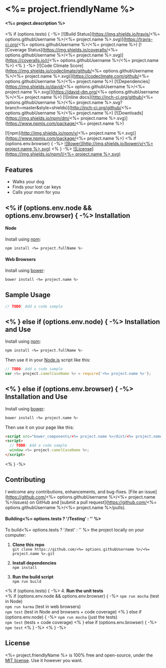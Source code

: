 <%= project.friendlyName %>
============================
#### <%= project.description %>

<% if (options.tests) { -%>
[![Build Status](https://img.shields.io/travis/<%= options.githubUsername %>/<%= project.name %>.svg)](https://travis-ci.org/<%= options.githubUsername %>/<%= project.name %>)
[![Coverage Status](https://img.shields.io/coveralls/<%= options.githubUsername %>/<%= project.name %>.svg)](https://coveralls.io/r/<%= options.githubUsername %>/<%= project.name %>)
<% } -%>
[![Code Climate Score](https://img.shields.io/codeclimate/github/<%= options.githubUsername %>/<%= project.name %>.svg)](https://codeclimate.com/github/<%= options.githubUsername %>/<%= project.name %>)
[![Dependencies](https://img.shields.io/david/<%= options.githubUsername %>/<%= project.name %>.svg)](https://david-dm.org/<%= options.githubUsername %>/<%= project.name %>)
[![Inline docs](http://inch-ci.org/github/<%= options.githubUsername %>/<%= project.name %>.svg?branch=master&style=shields)](http://inch-ci.org/github/<%= options.githubUsername %>/<%= project.name %>)
[![Downloads](https://img.shields.io/npm/dm/<%= project.name %>.svg)](https://www.npmjs.com/package/<%= project.name %>)

[![npm](http://img.shields.io/npm/v/<%= project.name %>.svg)](https://www.npmjs.com/package/<%= project.name %>)
<% if (options.env.browser) { -%>
[![Bower](http://img.shields.io/bower/v/<%= project.name %>.svg)](#bower)
<% } -%>
[![License](https://img.shields.io/npm/l/<%= project.name %>.svg)](LICENSE)


Features
--------------------------
* Walks your dog
* Finds your lost car keys
* Calls your mom for you


<% if (options.env.node && options.env.browser) { -%>
Installation
--------------------------
#### Node
Install using [npm](https://docs.npmjs.com/getting-started/what-is-npm):

```bash
npm install <%= project.fullName %>
```

#### Web Browsers
Install using [bower](http://bower.io/):

```bash
bower install <%= project.name %>
```


Sample Usage
--------------------------

```javascript
// TODO: Add a code sample
```
<% } else if (options.env.node) { -%>
Installation and Use
--------------------------
Install using [npm](https://docs.npmjs.com/getting-started/what-is-npm):

```bash
npm install <%= project.fullName %>
```

Then use it in your [Node.js](http://nodejs.org/) script like this:

```javascript
// TODO: Add a code sample
var <%= project.camelCaseName %> = require('<%= project.name %>');
```
<% } else if (options.env.browser) { -%>
Installation and Use
--------------------------
Install using [bower](http://bower.io/):

```bash
bower install <%= project.name %>
```

Then use it on your page like this:

```html
<script src="bower_components/<%= project.name %>/dist/<%= project.name %>.js"></script>
<script>
  // TODO: Add a code sample
  window.<%= project.camelCaseName %>;
</script>
```
<% } -%>


Contributing
--------------------------
I welcome any contributions, enhancements, and bug-fixes.  [File an issue](https://github.com/<%= options.githubUsername %>/<%= project.name %>/issues) on GitHub and [submit a pull request](https://github.com/<%= options.githubUsername %>/<%= project.name %>/pulls).

#### Building<%= options.tests ? '/Testing' : '' %>
To build<%= options.tests ? '/test' : '' %> the project locally on your computer:

1. __Clone this repo__<br>
`git clone https://github.com/<%= options.githubUsername %>/<%= project.name %>.git`

2. __Install dependencies__<br>
`npm install`

3. __Run the build script__<br>
`npm run build`

<% if (options.tests) { -%>
4. __Run the unit tests__<br>
<% if (options.env.node && options.env.browser) { -%>
`npm run mocha` (test in Node)<br>
`npm run karma` (test in web browsers)<br>
`npm test` (test in Node and browsers + code coverage)
<% } else if (options.env.node) { -%>
`npm run mocha` (just the tests)<br>
`npm test` (tests + code coverage)
<% } else if (options.env.browser) { -%>
`npm test`
<% } -%>
<% } -%>


License
--------------------------
<%= project.friendlyName %> is 100% free and open-source, under the [MIT license](LICENSE). Use it however you want.
